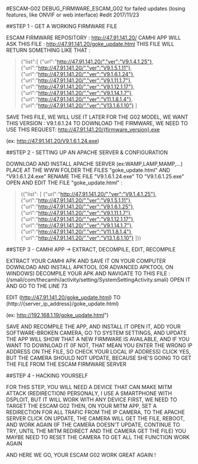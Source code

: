 #ESCAM-G02
DEBUG_FIRMWARE_ESCAM_G02 for failed updates (losing features, like ONVIF or web interface) #edit 2017/11/23

##STEP 1 - GET A WORKING FIRMWARE FILE

ESCAM FIRMWARE REPOSITORY : http://47.91.141.20/
CAMHI APP WILL ASK THIS FILE : http://47.91.141.20/goke_update.html
THIS FILE WILL RETURN SOMETHING LIKE THAT : 

>{"list":[
>{"url":"http://47.91.141.20/","ver":"V9.1.4.1.25"},
>{"url":"http://47.91.141.20/","ver":"V9.1.5.1.11"},
>{"url":"http://47.91.141.20/","ver":"V9.1.6.1.24"},
>{"url":"http://47.91.141.20/","ver":"V9.1.11.1.7"},
>{"url":"http://47.91.141.20/","ver":"V9.1.12.1.17"},
>{"url":"http://47.91.141.20/","ver":"V9.1.14.1.7"},
>{"url":"http://47.91.141.20/","ver":"V11.1.8.1.4"},
>{"url":"http://47.91.141.20/","ver":"V13.1.6.1.10"}
>]


SAVE THIS FILE, WE WILL USE IT LATER
FOR THE G02 MODEL, WE WANT THIS VERSION : V9.1.6.1.24
TO DOWNLOAD THE FIRMWARE, WE NEED TO USE THIS REQUEST: http://47.91.141.20/{firmware_version}.exe

(ex: http://47.91.141.20/V9.1.6.1.24.exe)
                                           
##STEP 2 - SETTING UP AN APACHE SERVER & CONFIGURATION
 
DOWNLOAD AND INSTALL APACHE SERVER (ex:WAMP,LAMP,MAMP,...)
PLACE AT THE WWW FOLDER THE FILES "goke_update.html" AND "V9.1.6.1.24.exe"
RENAME THE FILE "V9.1.6.1.24.exe" TO "V9.1.6.1.25.exe"
OPEN AND EDIT THE FILE "goke_update.html" :
 
>({"list": [
>{"url":"http://47.91.141.20/","ver":"V9.1.4.1.25"},
>{"url":"http://47.91.141.20/","ver":"V9.1.5.1.11"},
>{"url":"http://47.91.141.20/","ver":"V9.1.6.1.25"},
>{"url":"http://47.91.141.20/","ver":"V9.1.11.1.7"},
>{"url":"http://47.91.141.20/","ver":"V9.1.12.1.17"},
>{"url":"http://47.91.141.20/","ver":"V9.1.14.1.7"},
>{"url":"http://47.91.141.20/","ver":"V11.1.8.1.4"},
>{"url":"http://47.91.141.20/","ver":"V13.1.6.1.10"}
>]})

##STEP 3 - CAMHI APP -> EXTRACT, DECOMPILE, EDIT, RECOMPILE 

EXTRACT YOUR CAMHI APK AND SAVE IT ON YOUR COMPUTER
DOWNLOAD AND INSTALL APKTOOL (OR ADVANCED APKTOOL ON WINDOWS)
DECOMPILE YOUR APK AND NAVIGATE TO THIS FILE : 
(/smali/com/thecamhi/activity/setting/SystemSettingActivity.smali)
OPEN IT AND GO TO THE LINE 73

EDIT (http://47.91.141.20/goke_update.html) TO (http://{server_ip_address}/goke_update.html)

(ex: http://192.168.1.19/goke_update.html")
                                                
SAVE AND RECOMPILE THE APP, AND INSTALL IT
OPEN IT, ADD YOUR SOFTWARE-BROKEN CAMERA, GO TO SYSTEM SETTINGS, AND UPDATE
THE APP WILL SHOW THAT A NEW FIRMWARE IS AVAILABLE, AND IF YOU WANT TO DOWNLOAD IT
(IF NOT, THAT MEAN YOU ENTER THE WRONG IP ADDRESS ON THE FILE, SO CHECK YOUR LOCAL IP ADDRESS)
CLICK YES, BUT THE CAMERA SHOULD NOT UPDATE, BECAUSE SHE'S GOING TO GET THE FILE FROM THE ESCAM FIRMWARE SERVER

##STEP 4 - HACKING YOURSELF

FOR THIS STEP, YOU WILL NEED A DEVICE THAT CAN MAKE MITM ATTACK (REDIRECTION)
PERSONALY, I USE A SMARTPHONE WITH DSPLOIT, BUT IT WILL WORK WITH ANY DEVICE
FIRST, WE NEED TO TARGET THE ESCAM G02
THEN, ON YOUR MITM APP, SET A REDIRECTION FOR ALL TRAFIC FROM THE IP CAMERA, TO THE APACHE SERVER
CLICK ON UPDATE, THE CAMERA WILL GET THE FILE, REBOOT, AND WORK AGAIN
(IF THE CAMERA DOESN'T UPDATE, CONTINUE TO TRY, UNTIL THE MITM REDIRECT AND THE CAMERA GET THE FILE)
YOU MAYBE NEED TO RESET THE CAMERA TO GET ALL THE FUNCTION WORK AGAIN

AND HERE WE GO, YOUR ESCAM G02 WORK GREAT AGAIN !
